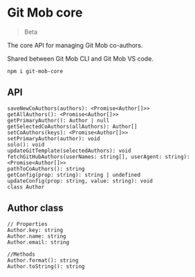 # Git Mob core

> Beta

The core API for managing Git Mob co-authors.

Shared between Git Mob CLI and Git Mob VS code.

```
npm i git-mob-core
```

## API

```TS
saveNewCoAuthors(authors): <Promise<Author[]>>
getAllAuthors(): <Promise<Author[]>>
getPrimaryAuthor(): Author | null
getSelectedCoAuthors(allAuthors): Author[]
setCoAuthors(keys): <Promise<Author[]>>
setPrimaryAuthor(author): void
solo(): void
updateGitTemplate(selectedAuthors): void
fetchGitHubAuthors(userNames: string[], userAgent: string): <Promise<Author[]>>
pathToCoAuthors(): string
getConfig(prop: string): string | undefined
updateConfig(prop: string, value: string): void
class Author
```

## Author class

```TS
// Properties
Author.key: string
Author.name: string
Author.email: string

//Methods
Author.format(): string
Author.toString(): string
```
